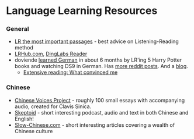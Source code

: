 Language Learning Resources
===========================


### General

 - [LR the most important passages](http://users.bestweb.net/~siom/martian_mountain/!%20L-R%20the%20most%20important%20passages.htm) - best advice on Listening-Reading method
 - [LRHub.com](http://lrhub.com), [DingLabs Reader](http://dinglabs.com)
 - doviende [learned German](http://www.reddit.com/r/languagelearning/comments/euutw/could_you_recommend_a_novel_for_practicing_german/c1c14od) in about 6 months by LR'ing 5 Harry Potter books and watching DS9 in German. Has [more reddit posts](http://www.reddit.com/user/doviende?count=900&after=t1_c1l8hdd). And a [blog](http://languagefixation.wordpress.com/).
   - [Extensive reading: What convinced me](https://languagefixation.wordpress.com/2010/11/17/extensive-reading-what-convinced-me/)

### Chinese

 - [Chinese Voices Project](http://clavisinica.com/voices.html) - roughly 100 small essays with accompanying audio, created for Clavis Sinica.
 - [Skeptoid](http://skeptoid.com.cn/) - short interesting podcast, audio and text in both Chinese and English!
 - [Slow-Chinese.com](http://www.slow-chinese.com/) - short interesting articles covering a wealth of Chinese culture
